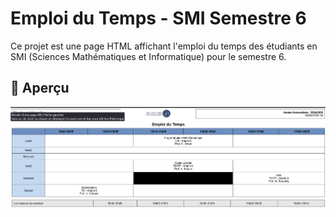 # Emploi du Temps - SMI Semestre 6

Ce projet est une page HTML affichant l'emploi du temps des étudiants en SMI (Sciences Mathématiques et Informatique) pour le semestre 6.
## 📌 Aperçu
![Aperçu de l'emploi du temps](apercu.png)
